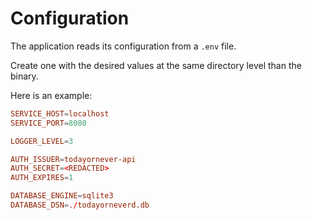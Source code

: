 # Configuration

The application reads its configuration from a `.env` file.

Create one with the desired values at the same directory level than the binary.

Here is an example:

```toml
SERVICE_HOST=localhost
SERVICE_PORT=8080

LOGGER_LEVEL=3

AUTH_ISSUER=todayornever-api
AUTH_SECRET=<REDACTED>
AUTH_EXPIRES=1

DATABASE_ENGINE=sqlite3
DATABASE_DSN=./todayorneverd.db
```
